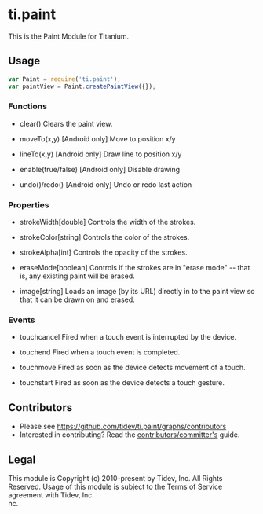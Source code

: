 ti.paint
=======

This is the Paint Module for Titanium.

## Usage
```javascript
var Paint = require('ti.paint');
var paintView = Paint.createPaintView({});
```

### Functions

* clear()
Clears the paint view.

* moveTo(x,y) [Android only]
Move to position x/y

* lineTo(x,y) [Android only]
Draw line to position x/y

* enable(true/false) [Android only]
Disable drawing

* undo()/redo() [Android only]
Undo or redo last action


### Properties

* strokeWidth[double]
Controls the width of the strokes.

* strokeColor[string]
Controls the color of the strokes.

* strokeAlpha[int]
Controls the opacity of the strokes.

* eraseMode[boolean]
Controls if the strokes are in "erase mode" -- that is, any existing paint will be erased.

* image[string]
Loads an image (by its URL) directly in to the paint view so that it can be drawn on and erased.

### Events

* touchcancel
Fired when a touch event is interrupted by the device.

* touchend
Fired when a touch event is completed.

* touchmove
Fired as soon as the device detects movement of a touch.

* touchstart
Fired as soon as the device detects a touch gesture.

## Contributors

* Please see https://github.com/tidev/ti.paint/graphs/contributors
* Interested in contributing? Read the [contributors/committer's](https://github.com/tidev/organization-docs/blob/main/BECOMING_A_COMMITTER.md) guide.

## Legal

This module is Copyright (c) 2010-present by Tidev, Inc. All Rights Reserved. Usage of this module is subject to
the Terms of Service agreement with Tidev, Inc.  
nc.
